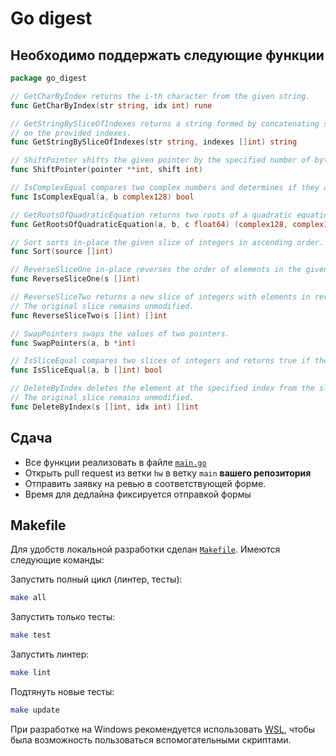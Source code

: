 # Go digest

## Необходимо поддержать следующие функции

```go
package go_digest

// GetCharByIndex returns the i-th character from the given string.
func GetCharByIndex(str string, idx int) rune

// GetStringBySliceOfIndexes returns a string formed by concatenating specific characters from the input string based
// on the provided indexes.
func GetStringBySliceOfIndexes(str string, indexes []int) string

// ShiftPointer shifts the given pointer by the specified number of bytes using unsafe.Add.
func ShiftPointer(pointer **int, shift int)

// IsComplexEqual compares two complex numbers and determines if they are equal.
func IsComplexEqual(a, b complex128) bool

// GetRootsOfQuadraticEquation returns two roots of a quadratic equation ax^2 + bx + c = 0.
func GetRootsOfQuadraticEquation(a, b, c float64) (complex128, complex128)

// Sort sorts in-place the given slice of integers in ascending order.
func Sort(source []int)

// ReverseSliceOne in-place reverses the order of elements in the given slice.
func ReverseSliceOne(s []int)

// ReverseSliceTwo returns a new slice of integers with elements in reverse order compared to the input slice.
// The original slice remains unmodified.
func ReverseSliceTwo(s []int) []int

// SwapPointers swaps the values of two pointers.
func SwapPointers(a, b *int)

// IsSliceEqual compares two slices of integers and returns true if they contain the same elements in the same order.
func IsSliceEqual(a, b []int) bool

// DeleteByIndex deletes the element at the specified index from the slice and returns a new slice.
// The original slice remains unmodified.
func DeleteByIndex(s []int, idx int) []int
```

## Сдача
* Все функции реализовать в файле [`main.go`](main.go)
* Открыть pull request из ветки `hw` в ветку `main` **вашего репозитория**
* Отправить заявку на ревью в соответствующей форме.
* Время для дедлайна фиксируется отправкой формы

## Makefile
Для удобств локальной разработки сделан [`Makefile`](Makefile). Имеются следующие команды:

Запустить полный цикл (линтер, тесты):
```bash 
make all
```

Запустить только тесты:
```bash
make test
``` 

Запустить линтер:
```bash
make lint
```

Подтянуть новые тесты:
```bash
make update
```

При разработке на Windows рекомендуется использовать [WSL](https://learn.microsoft.com/en-us/windows/wsl/install), чтобы была возможность пользоваться вспомогательными скриптами.
